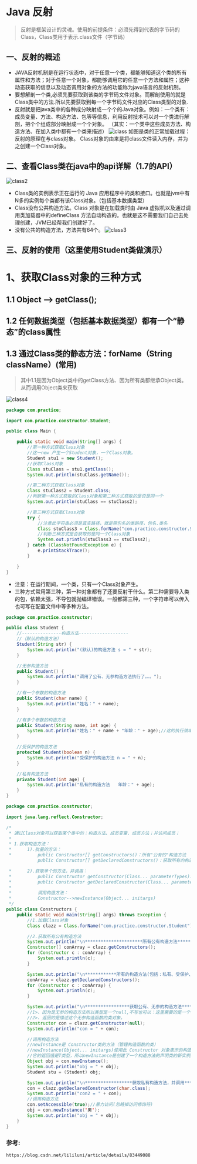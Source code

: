 Java 反射
======

>反射是框架设计的灵魂。使用的前提条件：必须先得到代表的字节码的Class，Class类用于表示.class文件（字节码）

一、反射的概述
------
* JAVA反射机制是在运行状态中，对于任意一个类，都能够知道这个类的所有属性和方法；对于任意一个对象，都能够调用它的任意一个方法和属性；这种动态获取的信息以及动态调用对象的方法的功能称为java语言的反射机制。
* 要想解剖一个类,必须先要获取到该类的字节码文件对象。而解剖使用的就是Class类中的方法.所以先要获取到每一个字节码文件对应的Class类型的对象.
* 反射就是把java类中的各种成分映射成一个个的Java对象。例如：一个类有：成员变量、方法、构造方法、包等等信息，利用反射技术可以对一个类进行解剖，把个个组成部分映射成一个个对象。
   （其实：一个类中这些成员方法、构造方法、在加入类中都有一个类来描述）
   ![class](http://github.com/xidianlina/java_practice/raw/master/picture/class.jpg)
   如图是类的正常加载过程：反射的原理在与class对象。
   Class对象的由来是将class文件读入内存，并为之创建一个Class对象。
  
二、查看Class类在java中的api详解（1.7的API） 
------
 ![class2](http://github.com/xidianlina/java_practice/raw/master/picture/class2.jpg)
  
*  Class类的实例表示正在运行的 Java 应用程序中的类和接口。也就是jvm中有N多的实例每个类都有该Class对象。（包括基本数据类型）
*  Class没有公共构造方法。Class 对象是在加载类时由 Java 虚拟机以及通过调用类加载器中的defineClass 方法自动构造的。也就是这不需要我们自己去处理创建，JVM已经帮我们创建好了。
*  没有公共的构造方法，方法共有64个。
  ![class3](http://github.com/xidianlina/java_practice/raw/master/picture/class3.jpg)
  
三、反射的使用（这里使用Student类做演示）
------

# 1、获取Class对象的三种方式
## 1.1 Object ——> getClass();
## 1.2 任何数据类型（包括基本数据类型）都有一个“静态”的class属性
## 1.3 通过Class类的静态方法：forName（String  className）(常用)
> 其中1.1是因为Object类中的getClass方法、因为所有类都继承Object类。从而调用Object类来获取
  
![class4](http://github.com/xidianlina/java_practice/raw/master/picture/class4.jpg)

```Java
package com.practice;

import com.practice.constructor.Student;

public class Main {

    public static void main(String[] args) {
        //第一种方式获取Class对象
        //这一new 产生一个Student对象，一个Class对象。
        Student stu1 = new Student();
        //获取Class对象
        Class stuClass = stu1.getClass();
        System.out.println(stuClass.getName());

        //第二种方式获取Class对象
        Class stuClass2 = Student.class;
        //判断第一种方式获取的Class对象和第二种方式获取的是否是同一个
        System.out.println(stuClass == stuClass2);

        //第三种方式获取Class对象
        try {
            //注意此字符串必须是真实路径，就是带包名的类路径，包名.类名
            Class stuClass3 = Class.forName("com.practice.constructor.Student");
            //判断三种方式是否获取的是同一个Class对象
            System.out.println(stuClass3 == stuClass2);
        } catch (ClassNotFoundException e) {
            e.printStackTrace();
        }

    }
}
```
* 注意：在运行期间，一个类，只有一个Class对象产生。
* 三种方式常用第三种，第一种对象都有了还要反射干什么。第二种需要导入类的包，依赖太强，不导包就抛编译错误。一般都第三种，一个字符串可以传入也可写在配置文件中等多种方法。
```Java
package com.practice.constructor;

public class Student {
    //---------------构造方法-------------------
    //（默认的构造方法）
    Student(String str) {
        System.out.println("(默认)的构造方法 s = " + str);
    }

    //无参构造方法
    public Student() {
        System.out.println("调用了公有、无参构造方法执行了。。。");
    }

    //有一个参数的构造方法
    public Student(char name) {
        System.out.println("姓名：" + name);
    }

    //有多个参数的构造方法
    public Student(String name, int age) {
        System.out.println("姓名：" + name + "年龄：" + age);//这的执行效率有问题，以后解决。
    }

    //受保护的构造方法
    protected Student(boolean n) {
        System.out.println("受保护的构造方法 n = " + n);
    }

    //私有构造方法
    private Student(int age) {
        System.out.println("私有的构造方法   年龄：" + age);
    }
}
```

```Java
package com.practice.constructor;

import java.lang.reflect.Constructor;

/*
 * 通过Class对象可以获取某个类中的：构造方法、成员变量、成员方法；并访问成员；
 *
 * 1.获取构造方法：
 * 		1).批量的方法：
 * 			public Constructor[] getConstructors()：所有"公有的"构造方法
            public Constructor[] getDeclaredConstructors()：获取所有的构造方法(包括私有、受保护、默认、公有)

 * 		2).获取单个的方法，并调用：
 * 			public Constructor getConstructor(Class... parameterTypes):获取单个的"公有的"构造方法：
 * 			public Constructor getDeclaredConstructor(Class... parameterTypes):获取"某个构造方法"可以是私有的，或受保护、默认、公有；
 *
 * 			调用构造方法：
 * 			Constructor-->newInstance(Object... initargs)
 */
public class Constructors {
    public static void main(String[] args) throws Exception {
        //1.加载Class对象
        Class clazz = Class.forName("com.practice.constructor.Student");

        //2.获取所有公有构造方法
        System.out.println("\n**********************所有公有构造方法*********************************");
        Constructor[] conArray = clazz.getConstructors();
        for (Constructor c : conArray) {
            System.out.println(c);
        }

        System.out.println("\n************所有的构造方法(包括：私有、受保护、默认、公有)***************");
        conArray = clazz.getDeclaredConstructors();
        for (Constructor c : conArray) {
            System.out.println(c);
        }

        System.out.println("\n*****************获取公有、无参的构造方法*******************************");
        //1>、因为是无参的构造方法所以类型是一个null,不写也可以：这里需要的是一个参数的类型，切记是类型
        //2>、返回的是描述这个无参构造函数的类对象。
        Constructor con = clazz.getConstructor(null);
        System.out.println("con = " + con);

        //调用构造方法
        //newInstance是 Constructor类的方法（管理构造函数的类）
        //newInstance(Object... initargs)使用此 Constructor 对象表示的构造方法来创建该构造方法的声明类的新实例，并用指定的初始化参数初始化该实例。
        //它的返回值是T类型，所以newInstance是创建了一个构造方法的声明类的新实例对象。并为之调用
        Object obj = con.newInstance();
        System.out.println("obj = " + obj);
        Student stu = (Student) obj;

        System.out.println("\n******************获取私有构造方法，并调用*******************************");
        con = clazz.getDeclaredConstructor(char.class);
        System.out.println("con2 = " + con);
        //调用构造方法
        con.setAccessible(true);//暴力访问(忽略掉访问修饰符)
        obj = con.newInstance('男');
        System.out.println("obj = " + obj);
    }
}
```






















   
### 参考:
```
https://blog.csdn.net/lililuni/article/details/83449088
```